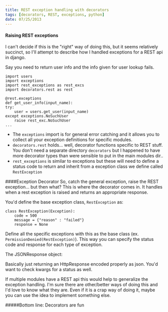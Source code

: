 ```yaml
---
title: REST exception handling with decorators
tags: [decorators, REST, exceptions, python]
date: 07/25/2013
---
```


#### Raising REST exceptions
I can't decide if this is the "right" way of doing this, but it seems relatively succinct, so I'll attempt to describe how I handled exceptions for a REST api in django.

Say you need to return user info and the info given for user lookup fails.
    
    import users
    import exceptions
    import rest_exceptions as rest_excs
    import decorators.rest as rest
    
    @rest.exceptions
    def get_user_info(input_name):
    try:
        user = users.get_user(input_name)
    except exceptions.NoSuchUser
        raise rest_exc.NoSuchUser
    ...


- The `exceptions` import is for general error catching and it allows you to collect all your exception definitions for specific modules.
- `decorators.rest` holds... well, decorator functions specific to REST stuff. You don't need a separate directory `decorators` but I happened to have more decorator types than were sensible to put in the main modules dir..
- `rest_exceptions` is similar to exceptions but these will need to define a status code to return and inherit from a exception class we define called `RestException`


<!--more-->


####Exception Decorator
So, catch the general exception, raise the REST exception... but then what?
This is where the decorator comes in. It handles when a rest exception is raised and returns an appropriate response.

<script src="https://gist.github.com/tippenein/6188769.js"></script>

You'd define the base exception class, `RestException` as:

    class RestException(Exception):
        code = 500
        message = {"reason" : "failed"}
        response = None

Define all the specific exceptions with this as the base class (ex. `PermissionDenied(RestException)`).  This way you can specify the status code and response for each type of exception.

The JSONResponse object:

<script src="https://gist.github.com/tippenein/6188792.js"></script>

Basically just returning an HttpResponse encoded properly as json. You'd want to check kwargs for a status as well.

If multiple modules have a REST api this would help to generalize the exception handling. I'm sure there are other/better ways of doing this and I'd love to know what they are. Even if it is a crap way of doing it, maybe you can use the idea to implement something else. 

#####Bottom line: Decorators are fun



